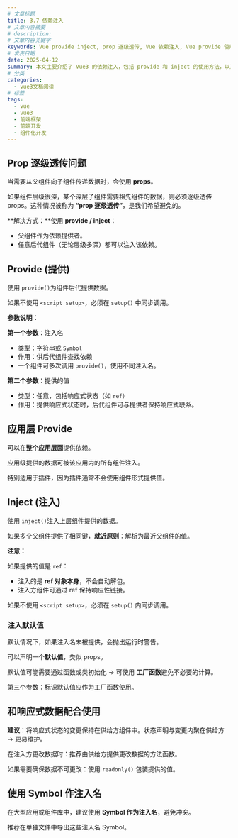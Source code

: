 ```yaml
---
# 文章标题
title: 3.7 依赖注入
# 文章内容摘要
# description:
# 文章内容关键字
keywords: Vue provide inject, prop 逐级透传, Vue 依赖注入, Vue provide 使用, Vue inject 使用, provide inject 响应式, Vue Symbol 注入名, Vue 组件通信, Vue 状态共享, Vue 插件依赖注入
# 发表日期
date: 2025-04-12
summary: 本文主要介绍了 Vue3 的依赖注入，包括 provide 和 inject 的使用方法，以及如何使用 Symbol 作为注入名。
# 分类
categories:
  - vue3文档阅读
# 标签
tags:
  - vue
  - vue3
  - 前端框架
  - 前端开发
  - 组件化开发
---
```


## Prop 逐级透传问题

当需要从父组件向子组件传递数据时，会使用 **props**。

如果组件层级很深，某个深层子组件需要祖先组件的数据，则必须逐级透传 props。这种情况被称为 **“prop 逐级透传”**，是我们希望避免的。

**解决方式：**使用 **provide / inject**：

- 父组件作为依赖提供者。
- 任意后代组件（无论层级多深）都可以注入该依赖。

## Provide (提供)

使用 `provide()`为组件后代提供数据。

如果不使用 `<script setup>`，必须在 `setup()` 中同步调用。

**参数说明：**

**第一个参数**：注入名

- 类型：字符串或 `Symbol`
- 作用：供后代组件查找依赖
- 一个组件可多次调用 `provide()`，使用不同注入名。

**第二个参数**：提供的值

- 类型：任意，包括响应式状态（如 `ref`）
- 作用：提供响应式状态时，后代组件可与提供者保持响应式联系。

## 应用层 Provide

可以在**整个应用层面**提供依赖。

应用级提供的数据可被该应用内的所有组件注入。

特别适用于插件，因为插件通常不会使用组件形式提供值。

## Inject (注入)

使用 `inject()`注入上层组件提供的数据。

如果多个父组件提供了相同键，**就近原则**：解析为最近父组件的值。

**注意：**

如果提供的值是 `ref`：

- 注入的是 **ref 对象本身**，不会自动解包。
- 注入方组件可通过 ref 保持响应性链接。

如果不使用 `<script setup>`，必须在 `setup()` 内同步调用。

### 注入默认值

默认情况下，如果注入名未被提供，会抛出运行时警告。

可以声明一个**默认值**，类似 props。

默认值可能需要通过函数或类初始化 → 可使用 **工厂函数**避免不必要的计算。

第三个参数：标识默认值应作为工厂函数使用。

## 和响应式数据配合使用

**建议**：将响应式状态的变更保持在供给方组件中。状态声明与变更内聚在供给方 → 更易维护。

在注入方更改数据时：推荐由供给方提供更改数据的方法函数。

如果需要确保数据不可更改：使用 `readonly()` 包装提供的值。

## 使用 Symbol 作注入名

在大型应用或组件库中，建议使用 **Symbol 作为注入名**，避免冲突。

推荐在单独文件中导出这些注入名 Symbol。
